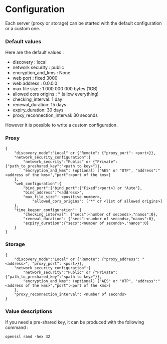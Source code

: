 # Configuration

Each server (proxy or storage) can be started with the default configuration or a custom one.

### Default values

Here are the default values :
- discovery : local
- network security : public
- encryption_and_kms : None
- web port : fixed 3000
- web address : 0.0.0.0
- max file size : 1 000 000 000 bytes (1GB)
- allowed cors origins : * (allow everything)
- checking_interval: 1 day
- renewal_duration: 15 days
- expiry_duration: 30 days
- proxy_reconnection_interval: 30 seconds

However it is possible to write a custom configuration.

### Proxy

```
{
	"discovery_mode":"Local" or {"Remote": {"proxy_port": <port>}},
	"network_security_configuration":{
		"network_security":"Public" or {"Private":{"path_to_preshared_key":"<path to key>"}},
		"encryption_and_kms": (optional) ["AES" or "OTP", "address":"<address of the kms>","port":<port of the kms>]
	},
	"web_configuration":{
		"bind_port":{"bind_port":{"Fixed":<port>} or "Auto"},
		"bind_address":"<address>",
		"max_file_size": <positive number>,
        	"allowed_cors_origins": ["*" or <list of allowed origins>]
	},
	"time_keeper_configuration": {
		"checking_interval": {"secs":<number of seconds>,"nanos":0},
		"renewal_duration": {"secs":<number of seconds>,"nanos":0},
		"expiry_duration":{"secs":<number of seconds>,"nanos":0}
	}
}
```

### Storage

```
{
	"discovery_mode":"Local" or {"Remote": {"proxy_address": "<address>", "proxy_port": <port>}},
	"network_security_configuration":{
		"network_security":"Public" or {"Private":{"path_to_preshared_key":"<path to key>"}},
		"encryption_and_kms": (optional) ["AES" or "OTP", "address":"<address of the kms>","port":<port of the kms>]
	},
	"proxy_reconnection_interval": <number of seconds>
}
```

### Value descriptions 

If you need a pre-shared key, it can be produced with the following command : 
```
openssl rand -hex 32
```
